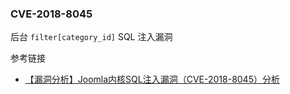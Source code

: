 ### CVE-2018-8045

后台 `filter[category_id]` SQL 注入漏洞

参考链接

* [【漏洞分析】Joomla内核SQL注入漏洞（CVE-2018-8045）分析](http://blog.nsfocus.net/cve-2018-804-analysis/)



